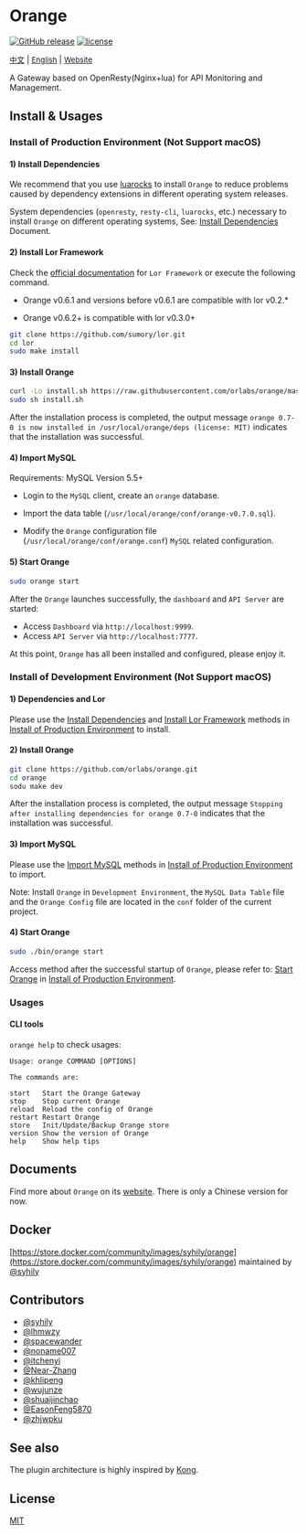 # Orange

 [![GitHub release](https://img.shields.io/github/release/sumory/orange.svg)](https://github.com/sumory/orange/releases/latest) [![license](https://img.shields.io/github/license/sumory/orange.svg)](https://github.com/sumory/orange/blob/master/LICENSE)

<a href="./README_zh.md" style="font-size:13px">中文</a> | <a href="./README.md" style="font-size:13px">English</a> | <a href="http://orange.sumory.com" style="font-size:13px">Website</a>


A Gateway based on OpenResty(Nginx+lua) for API Monitoring and Management.


## Install & Usages

### Install of Production Environment (Not Support macOS)

#### 1) Install Dependencies
We recommend that you use [luarocks](https://luarocks.org/) to install `Orange` to reduce problems caused by dependency extensions in different operating system releases.

System dependencies (`openresty`, `resty-cli`, `luarocks`, etc.) necessary to install `Orange` on different operating systems, See: [Install Dependencies](docs/install-dependencies.md) Document.

#### 2) Install Lor Framework

Check the [official documentation](https://github.com/sumory/lor) for `Lor Framework` or execute the following command.

 - Orange v0.6.1 and versions before v0.6.1 are compatible with lor v0.2.*
 
 - Orange v0.6.2+ is compatible with lor v0.3.0+

```bash
git clone https://github.com/sumory/lor.git
cd lor
sudo make install
```

#### 3) Install Orange

```bash
curl -Lo install.sh https://raw.githubusercontent.com/orlabs/orange/master/install/install-orange.sh
sudo sh install.sh
```

After the installation process is completed, the output message `orange 0.7-0 is now installed in /usr/local/orange/deps (license: MIT)` indicates that the installation was successful.

#### 4) Import MySQL

Requirements: MySQL Version 5.5+

 - Login to the `MySQL` client, create an `orange` database.
 
 - Import the data table (`/usr/local/orange/conf/orange-v0.7.0.sql`).
 
 - Modify the `Orange` configuration file (`/usr/local/orange/conf/orange.conf`) `MySQL` related configuration.

#### 5) Start Orange

```bash
sudo orange start
```

After the `Orange` launches successfully, the `dashboard` and `API Server` are started:

 - Access `Dashboard` via `http://localhost:9999`.
 - Access `API Server` via `http://localhost:7777`.

At this point, `Orange` has all been installed and configured, please enjoy it.

### Install of Development Environment (Not Support macOS)

#### 1) Dependencies and Lor

Please use the [Install Dependencies](#1-install-dependencies) and [Install Lor Framework](#2-install-lor-framework) methods in [Install of Production Environment](#install-of-production-environment-not-support-macos) to install.

#### 2) Install Orange

```bash
git clone https://github.com/orlabs/orange.git
cd orange
sodu make dev
```

After the installation process is completed, the output message `Stopping after installing dependencies for orange 0.7-0` indicates that the installation was successful.

#### 3) Import MySQL

Please use the [Import MySQL](#4-import-mysql) methods in [Install of Production Environment](#install-of-production-environment-not-support-macos) to import.

Note: Install `Orange` in `Development Environment`, the `MySQL Data Table` file and the `Orange Config` file are located in the `conf` folder of the current project.

#### 4) Start Orange

```bash
sudo ./bin/orange start
```

Access method after the successful startup of `Orange`, please refer to: [Start Orange](#5-start-orange) in [Install of Production Environment](#install-of-production-environment-not-support-macos).


### Usages

#### CLI tools

`orange help` to check usages:

```shell
Usage: orange COMMAND [OPTIONS]

The commands are:

start   Start the Orange Gateway
stop    Stop current Orange
reload  Reload the config of Orange
restart Restart Orange
store   Init/Update/Backup Orange store
version Show the version of Orange
help    Show help tips
```


## Documents

Find more about `Orange` on its [website](http://orange.sumory.com/docs). There is only a Chinese version for now.


## Docker

[https://store.docker.com/community/images/syhily/orange](https://store.docker.com/community/images/syhily/orange) maintained by [@syhily](https://github.com/syhily)


## Contributors

- [@syhily](https://github.com/syhily)
- [@lhmwzy](https://github.com/lhmwzy)
- [@spacewander](https://github.com/spacewander)
- [@noname007](https://github.com/noname007)
- [@itchenyi](https://github.com/itchenyi)
- [@Near-Zhang](https://github.com/Near-Zhang)
- [@khlipeng](https://github.com/khlipeng)
- [@wujunze](https://github.com/wujunze)
- [@shuaijinchao](https://github.com/shuaijinchao)
- [@EasonFeng5870](https://github.com/EasonFeng5870)
- [@zhjwpku](https://github.com/zhjwpku)


## See also

The plugin architecture is highly inspired by [Kong](https://github.com/Mashape/kong).


## License

[MIT](./LICENSE)
